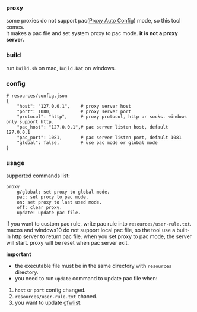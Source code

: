 
### proxy

some proxies do not support pac([Proxy Auto Config](https://en.wikipedia.org/wiki/Proxy_auto-config)) mode, so this tool comes.    
it makes a pac file and set system proxy to pac mode. **it is not a proxy server.**

### build

run `build.sh` on mac, `build.bat` on windows.

### config

```
# resources/config.json
{
    "host": "127.0.0.1",    # proxy server host
    "port": 1080,           # proxy server port
    "protocol": "http",     # proxy protocol, http or socks. windows only support http.
    "pac_host": "127.0.0.1",# pac server listen host, default 127.0.0.1
    "pac_port": 1081,       # pac server listen port, default 1081
    "global": false,        # use pac mode or global mode
}
```

### usage

supported commands list:
```
proxy
    g/global: set proxy to global mode.
    pac: set proxy to pac mode.
    on: set proxy to last used mode.
    off: clear proxy.
    update: update pac file.
```

if you want to custom pac rule, write pac rule into `resources/user-rule.txt`.  
macos and windows10 do not support local pac file, so the tool use a built-in http server to return pac file. when you set proxy to pac mode, the server will start. proxy will be reset when pac server exit.

**important** 
- the executable file must be in the same directory with `resources` directory.  
- you need to run `update` command to update pac file when:
1. `host` or `port` config changed.
2. `resources/user-rule.txt` chaned.
3. you want to update [gfwlist](https://github.com/gfwlist/gfwlist).

  